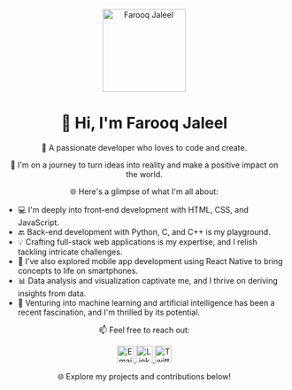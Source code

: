 <p align="center">
  <img src="https://i.ibb.co/9NN2c7H/1616687683131.jpg" alt="Farooq Jaleel" width="150px">
</p>

<h1 align="center">👋 Hi, I'm Farooq Jaleel</h1>

<p align="center">🌟 A passionate developer who loves to code and create.</p>

<p align="center">🚀 I'm on a journey to turn ideas into reality and make a positive impact on the world.</p>

<p align="center">🌐 Here's a glimpse of what I'm all about:</p>

- 💻 I'm deeply into front-end development with HTML, CSS, and JavaScript.
- 🔙 Back-end development with Python, C, and C++ is my playground.
- 💡 Crafting full-stack web applications is my expertise, and I relish tackling intricate challenges.
- 📱 I've also explored mobile app development using React Native to bring concepts to life on smartphones.
- 📊 Data analysis and visualization captivate me, and I thrive on deriving insights from data.
- 🤖 Venturing into machine learning and artificial intelligence has been a recent fascination, and I'm thrilled by its potential.

<p align="center">📫 Feel free to reach out:</p>

<p align="center">
  <a href="mailto:farooq9n@gmail.com">
    <img src="https://img.shields.io/badge/Email-farooq9n%40gmail.com-blue" alt="Email" height="30px">
  </a>
  <a href="https://www.linkedin.com/in/farooq-j-868b37121/">
    <img src="https://img.shields.io/badge/LinkedIn-Farooq%20Jaleel-blue" alt="LinkedIn" height="30px">
  </a>
  <a href="https://twitter.com/jinn911">
    <img src="https://img.shields.io/badge/Twitter-%40jinn911-blue" alt="Twitter" height="30px">
  </a>
</p>

<p align="center">🌐 Explore my projects and contributions below!</p>
